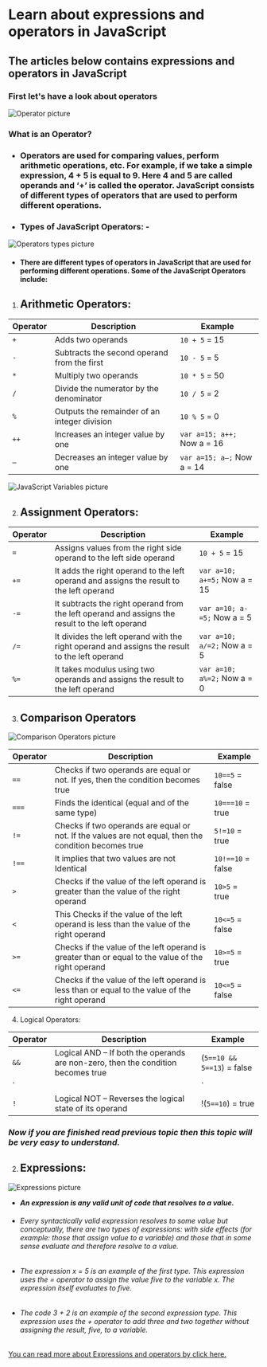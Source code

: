 # Learn about expressions and operators in JavaScript

## The articles below contains expressions and operators in JavaScript

### First let's have a look about operators

![Operator picture](https://d2h0cx97tjks2p.cloudfront.net/blogs/wp-content/uploads/sites/2/2019/03/JavaScript-Operators.jpg)

### What is an Operator?

- ### Operators are used for comparing values, perform arithmetic operations, etc. For example, if we take a simple expression, 4 + 5 is equal to 9. Here 4 and 5 are called operands and ‘+’ is called the operator. JavaScript consists of different types of operators that are used to perform different operations.

- ### Types of JavaScript Operators: -

![Operators types picture](https://www.rdcircles.com/wp-content/uploads/2020/06/JavaScript-operators-RD-Circles.png)

- #### There are different types of operators in JavaScript that are used for performing different operations. Some of the JavaScript Operators include:

1. ## Arithmetic Operators:

Operator  | Description | Example
----------| ------------| -------------
`+` | Adds two operands   | `10 + 5` = 15
`-` | Subtracts the second operand from the first   | `10 - 5` = 5
`*` | Multiply two operands   | `10 * 5` = 50
`/` | Divide the numerator by the denominator   | `10 / 5` = 2
`%` | Outputs the remainder of an integer division   | `10 % 5` = 0
`++` | Increases an integer value by one   | `var a=15; a++;` Now a = 16
`—` | Decreases an integer value by one   | `var a=15; a–;` Now a = 14

![JavaScript Variables picture](https://1.bp.blogspot.com/-8UmWFTngfwY/XkVRuoPFfkI/AAAAAAAACmI/93j-FMkA9EYyoRIT1qlJ2sMUbobnWT1UgCLcBGAsYHQ/s1600/javascript_var.png)

2. ## Assignment Operators:

Operator  | Description | Example
----------| ------------| -------------
`=` | Assigns values from the right side operand to the left side operand   | `10 + 5` = 15
`+=` | It adds the right operand to the left operand and assigns the result to the left operand   | `var a=10; a+=5;` Now a = 15
`-=` | 	It subtracts the right operand from the left operand and assigns the result to the left operand   | `var a=10; a-=5;` Now a = 5
`/=` | It divides the left operand with the right operand and assigns the result to the left operand   | `var a=10; a/=2;` Now a = 5
`%=` | It takes modulus using two operands and assigns the result to the left operand   | `var a=10; a%=2;` Now a = 0

3. ## Comparison Operators

![Comparison Operators picture](https://www.tutsmake.com/wp-content/uploads/2020/05/Comparison-Operators-JavaScript.jpeg)

Operator  | Description | Example
----------| ------------| -------------
`==` | Checks if two operands are equal or not. If yes, then the condition becomes true | `10==5` = false
`===` | Finds the identical (equal and of the same type)   | `10===10` = true
`!=` | Checks if two operands are equal or not. If the values are not equal, then the condition becomes true   | `5!=10` = true
`!==` | It implies that two values are not Identical   | `10!==10` = false
`>` | Checks if the value of the left operand is greater than the value of the right operand  | `10>5` = true
`<` | This Checks if the value of the left operand is less than the value of the right operand   | `10<=5` = false
`>=` | Checks if the value of the left operand is greater than or equal to the value of the right operand   | `10>=5` = true
`<=` | Checks if the value of the left operand is less than or equal to the value of the right operand   | `10<=5` = false

4. Logical Operators:

Operator  | Description | Example
----------| ------------| -------------
`&&` | Logical AND – If both the operands are non-zero, then the condition becomes true   | (`5==10 && 5==13`) = false
`||` | Logical OR – If any of the two operands are non-zero, then the condition becomes true  | (`5==10 || 5==13`) = false
`!` | Logical NOT – Reverses the logical state of its operand | !(`5==10`) = true

### *Now if you are finished read previous topic then this topic will be very easy to understand.*

2. ## Expressions:

![Expressions picture](https://cdn.educba.com/academy/wp-content/uploads/2019/09/Regular-Expressions-in-Java-Script.png)


- ***An expression is any valid unit of code that resolves to a value.***

- ###### Every syntactically valid expression resolves to some value but conceptually, there are two types of expressions: with side effects (for example: those that assign value to a variable) and those that in some sense evaluate and therefore resolve to a value.

- ###### The expression x = 5 is an example of the first type. This expression uses the = operator to assign the value five to the variable x. The expression itself evaluates to five.

- ###### The code 3 + 2 is an example of the second expression type. This expression uses the + operator to add three and two together without assigning the result, five, to a variable.

[You can read more about Expressions and operators by click here.](https://code-maven.com/input-output-in-plain-javascript)